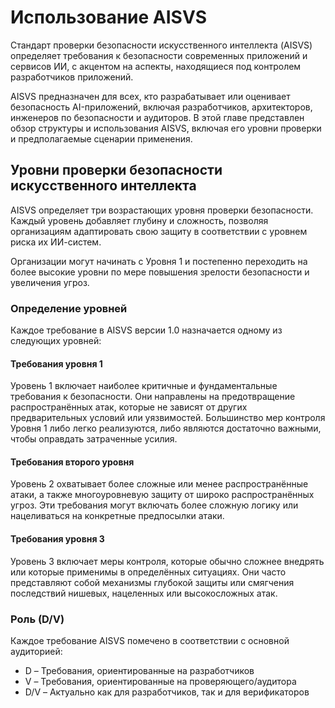 # Использование AISVS

Стандарт проверки безопасности искусственного интеллекта (AISVS) определяет требования к безопасности современных приложений и сервисов ИИ, с акцентом на аспекты, находящиеся под контролем разработчиков приложений.

AISVS предназначен для всех, кто разрабатывает или оценивает безопасность AI-приложений, включая разработчиков, архитекторов, инженеров по безопасности и аудиторов. В этой главе представлен обзор структуры и использования AISVS, включая его уровни проверки и предполагаемые сценарии применения.

## Уровни проверки безопасности искусственного интеллекта

AISVS определяет три возрастающих уровня проверки безопасности. Каждый уровень добавляет глубину и сложность, позволяя организациям адаптировать свою защиту в соответствии с уровнем риска их ИИ-систем.

Организации могут начинать с Уровня 1 и постепенно переходить на более высокие уровни по мере повышения зрелости безопасности и увеличения угроз.

### Определение уровней

Каждое требование в AISVS версии 1.0 назначается одному из следующих уровней:

#### Требования уровня 1

Уровень 1 включает наиболее критичные и фундаментальные требования к безопасности. Они направлены на предотвращение распространённых атак, которые не зависят от других предварительных условий или уязвимостей. Большинство мер контроля Уровня 1 либо легко реализуются, либо являются достаточно важными, чтобы оправдать затраченные усилия.

#### Требования второго уровня

Уровень 2 охватывает более сложные или менее распространённые атаки, а также многоуровневую защиту от широко распространённых угроз. Эти требования могут включать более сложную логику или нацеливаться на конкретные предпосылки атаки.

#### Требования уровня 3

Уровень 3 включает меры контроля, которые обычно сложнее внедрять или которые применимы в определённых ситуациях. Они часто представляют собой механизмы глубокой защиты или смягчения последствий нишевых, нацеленных или высокосложных атак.

### Роль (D/V)

Каждое требование AISVS помечено в соответствии с основной аудиторией:

* D – Требования, ориентированные на разработчиков
* V – Требования, ориентированные на проверяющего/аудитора
* D/V – Актуально как для разработчиков, так и для верификаторов

